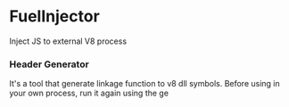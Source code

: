 # FuelInjector
Inject JS to external V8 process


### Header Generator
It's a tool that generate linkage function to v8 dll symbols.
Before using in your own process, run it again using the ge 